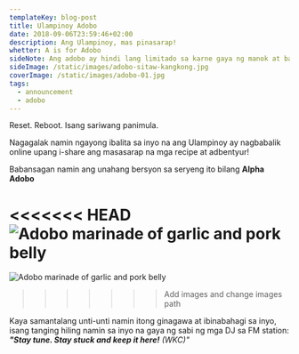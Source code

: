 ```yaml
---
templateKey: blog-post
title: Ulampinoy Adobo
date: 2018-09-06T23:59:46+02:00
description: Ang Ulampinoy, mas pinasarap!
whetter: A is for Adobo
sideNote: Ang adobo ay hindi lang limitado sa karne gaya ng manok at baboy, may mga adobong gulay rin. Sitaw at kangkong ang ilan sa mga gulay na ina-adobo.
sideImage: /static/images/adobo-sitaw-kangkong.jpg
coverImage: /static/images/adobo-01.jpg
tags:
  - announcement
  - adobo
---
```


Reset. Reboot. Isang sariwang panimula.

Nagagalak namin ngayong ibalita sa inyo na ang Ulampinoy ay nagbabalik online upang i-share ang masasarap na mga recipe at adbentyur!

Babansagan namin ang unahang bersyon sa seryeng ito bilang **Alpha Adobo**

<<<<<<< HEAD
![Adobo marinade of garlic and pork belly](/static/images/pre-adobo.jpg?nf_resize=fit&w=960)
=======
![Adobo marinade of garlic and pork belly](/static/images/pre-adobo.jpg)
>>>>>>> Add images and change images path

Kaya samantalang unti-unti namin itong ginagawa at ibinabahagi sa inyo, isang tanging hiling namin sa inyo na gaya ng sabi ng mga DJ sa FM station: _**"Stay tune. Stay stuck and keep it here!** (WKC)"_
